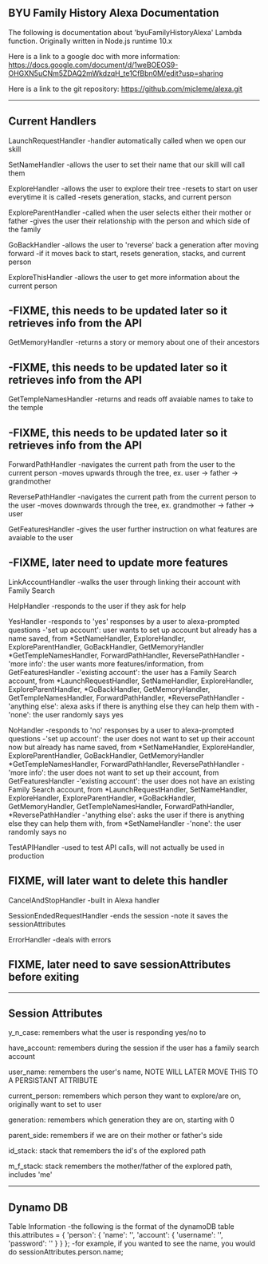 ## BYU Family History Alexa Documentation

The following is documentation about 'byuFamilyHistoryAlexa' Lambda function. 
Originally written in Node.js runtime 10.x
    
Here is a link to a google doc with more information: 
https://docs.google.com/document/d/1weBOEOS9-OHGXN5uCNm5ZDAQ2mWkdzqH_te1CfBbn0M/edit?usp=sharing

Here is a link to the git repository:
https://github.com/mjcleme/alexa.git

---
## Current Handlers

LaunchRequestHandler
    -handler automatically called when we open our skill
        
        
SetNameHandler
    -allows the user to set their name that our skill will call them
        
        
ExploreHandler
    -allows the user to explore their tree
    -resets to start on user everytime it is called
    -resets generation, stacks, and current person
        
        
ExploreParentHandler
    -called when the user selects either their mother or father
    -gives the user their relationship with the person and which side of the family 
        
        
GoBackHandler
    -allows the user to 'reverse' back a generation after moving forward
    -if it moves back to start, resets generation, stacks, and current person
        
        
ExploreThisHandler
    -allows the user to get more information about the current person
##  -FIXME, this needs to be updated later so it retrieves info from the API


GetMemoryHandler
    -returns a story or memory about one of their ancestors
##  -FIXME, this needs to be updated later so it retrieves info from the API


GetTempleNamesHandler
    -returns and reads off avaiable names to take to the temple
##  -FIXME, this needs to be updated later so it retrieves info from the API


ForwardPathHandler
    -navigates the current path from the user to the current person
    -moves upwards through the tree, ex. user -> father -> grandmother
        
        
ReversePathHandler
    -navigates the current path from the current person to the user
    -moves downwards through the tree, ex. grandmother -> father -> user
      
        
GetFeaturesHandler
    -gives the user further instruction on what features are avaiable to the user
##  -FIXME, later need to update more features


LinkAccountHandler
    -walks the user through linking their account with Family Search
        
        
HelpHandler
    -responds to the user if they ask for help
        
        
YesHandler
    -responds to 'yes' responses by a user to alexa-prompted questions
        -'set up account': user wants to set up account but already has a name saved, from
              *SetNameHandler, ExploreHandler, ExploreParentHandler, GoBackHandler, GetMemoryHandler
              *GetTempleNamesHandler, ForwardPathHandler, ReversePathHandler
        -'more info': the user wants more features/information, from GetFeaturesHandler
        -'existing account': the user has a Family Search account, from 
              *LaunchRequestHandler, SetNameHandler, ExploreHandler, ExploreParentHandler, 
              *GoBackHandler, GetMemoryHandler, GetTempleNamesHandler, ForwardPathHandler, 
              *ReversePathHandler
        -'anything else': alexa asks if there is anything else they can help them with
        -'none': the user randomly says yes
         
            
NoHandler
  -responds to 'no' responses by a user to alexa-prompted questions
      -'set up account': the user does not want to set up their account now but already has name saved, from
              *SetNameHandler, ExploreHandler, ExploreParentHandler, GoBackHandler, GetMemoryHandler
              *GetTempleNamesHandler, ForwardPathHandler, ReversePathHandler
      -'more info': the user does not want to set up their account, from GetFeaturesHandler
      -'existing account': the user does not have an existing Family Search account, from
              *LaunchRequestHandler, SetNameHandler, ExploreHandler, ExploreParentHandler, 
              *GoBackHandler, GetMemoryHandler, GetTempleNamesHandler, ForwardPathHandler, 
              *ReversePathHandler
      -'anything else': asks the user if there is anything else they can help them with, from 
              *SetNameHandler
      -'none': the user randomly says no
          
          
TestAPIHandler
    -used to test API calls, will not actually be used in production
## FIXME, will later want to delete this handler  
        
CancelAndStopHandler
    -built in Alexa handler
        
        
SessionEndedRequestHandler
    -ends the session
    -note it saves the sessionAttributes
        
        
ErrorHandler
    -deals with errors
## FIXME, later need to save sessionAttributes before exiting


---
## Session Attributes

y_n_case: remembers what the user is responding yes/no to


have_account: remembers during the session if the user has a family search account


user_name: remembers the user's name, NOTE WILL LATER MOVE THIS TO A PERSISTANT ATTRIBUTE


current_person: remembers which person they want to explore/are on, originally want to set to user


generation: remembers which generation they are on, starting with 0


parent_side: remembers if we are on their mother or father's side


id_stack: stack that remembers the id's of the explored path


m_f_stack: stack remembers the mother/father of the explored path, includes 'me'

---
## Dynamo DB

Table Information
    -the following is the format of the dynamoDB table
      this.attributes = { 
      'person': {
        'name': '',
        'account': {
          'username': '',
          'password': ''
        }
      }
    };
    -for example, if you wanted to see the name, you would do sessionAttributes.person.name;
